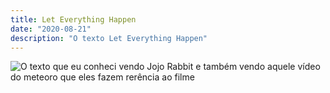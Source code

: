 ```yaml
---
title: Let Everything Happen
date: "2020-08-21"
description: "O texto Let Everything Happen"
---
```


![O texto que eu conheci vendo Jojo Rabbit e também vendo aquele vídeo do meteoro que eles fazem rerência ao filme](./et-everything-happens.png)

